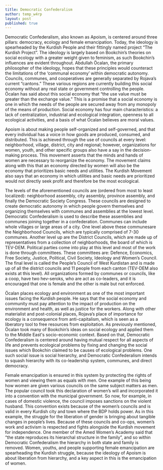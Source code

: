 ```yaml
---
title: Democratic Confederalism
author: temp_w4rp
layout: post
published: true
---
```

Democratic Confederalism, also known as Apoism, is centered around three pillars: democracy, ecology and female emancipation. Today, the ideology is spearheaded by the Kurdish People and their fittingly named project “The Kurdish Project”. The ideology is largely based on Bookchin’s theories on social ecology with a greater weight given to feminism, as such Bookchin’s influences are evident throughout. Abdullah Öcalan, the primary philosopher of the ideology, hopes that these principles would counteract the limitations of the ‘communal economy’ within democratic autonomy. Councils, communes, and cooperatives are generally separated by Rojava’s current “cantons.” These various regions are currently building this social economy without any real state or government controlling the people. Öcalan has said about this social economy that “the use value must be greater than the exchange value.” This is a promise that a social economy is one in which the needs of the people are secured away from any monopoly of the means of production. Social economy has four main characteristics: a lack of centralization, industrial and ecological integration, openness to all ecological activities, and a basis of what Ocalan believes are moral values.
 
Apoism is about making people self-organized and self-governed, and that every individual has a voice in how goods are produced, consumed, and distributed. This is achieved through the use of councils at every level: neighborhood, village, district, city and regional; however, organizations for women, youth, and other specific groups also have a say in the decision-making process. This movement asserts that the minds and hands of women are necessary to reorganize the economy. The movement claims along with this that an economy directed by women will also be the economy that prioritizes basic needs and utilities. The Kurdish Movement also says that an economy in which utilities and basic needs are prioritized would not directly seek profit and therefore be the most ecological.
 
The levels of the aforementioned councils are (ordered from most to least localized): neighborhood assembly, city assembly, province assembly, and finally the Democratic Society Congress. These councils are designed to create democratic autonomy in which people govern themselves and organizing themselves with communes and assemblies at the lowest level. Democratic Confederalism is used to describe these assemblies and communes joining together in a confederation. Communes can include whole villages or large areas of a city. One level above these communesare the Neighborhood Councils, which are typically comprised of 7-30 communes. Another level up are the District Councils, which are made up of representatives from a collection of neighborhoods, the board of which is TEV-DEM. Political parties come into play at this level and most of the work is done through committees. These committees are: Defence, Economics, Free Society, Justice, Political, Civil Society, Ideology and Women’s Council. The final level is called the People’s Council of West Kurdistan and is made up of all the district councils and 11 people from each canton (TEV-DEM also exists at this level). All organizations formed by communes or councils, like a coop, have two hev-seroks, who are act as co-leaders, and it is encouraged that one is female and the other is male but not enforced.
 
Öcalan places ecology and environment as one of the most important issues facing the Kurdish people. He says that the social economy and community must pay attention to the impact of production on the environment and health, as well as justice for the workers. Along with other materialist and post-colonial places, Rojava’s place of importance for ecology is a consequence from anti-capitalism, which is seen as a liberatory tool to free resources from exploitation. As previously mentioned, Öcalan took many of Bookchin’s ideas on social ecology and applied them to the Middle East's socio-economic context. Based on that, Democratic Confederalism is centered around having mutual respect for all aspects of life and prevents ecological problems by fixing and changing the social issues which Bookchin claimed to be causes of ecological problems. One such social issue is social hierarchy, and Democratic Confederalism intends to squash hierarchy with its co-leadership system, communes, and direct democracy.

Female emancipation is ensured in this system by protecting the rights of women and viewing them as equals with men. One example of this being how women are given various councils on the same subject matters as men. The popular council took this declaration of women’s will and incorporated it into a convention with the municipal government. So now, for example, in cases of domestic violence, the council imposes sanctions on the violent husband. This convention exists because of the women’s councils and is valid in every Kurdish city and town where the BDP holds power. As in this example, the struggle for the liberation of gender is bringing about tangible changes in people’s lives. Because of these councils and co-ops, women’s work and activism is respected and fights alongside the Kurdish movement for independence. One member of the Amed Women’s Academy said that “the state reproduces its hierarchal structure in the family”, and so within Democratic Confederalism the hierarchy in both state and family is removed. Women, youths, and people supporting female emancipation are spearheading the Kurdish struggle, because the ideology of Apoism is about liberation from hierarchy, and a key aspect in this is the emancipation of women.
